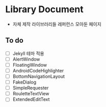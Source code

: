 # Library Document

* 자체 제작 라이브러리들 레퍼런스 모아둔 페이지

## To do
* [ ] Jekyll 테마 적용
* [ ] AlertWindow
* [ ] FloatingWindow
* [ ] AndroidCodeHighlighter
* [ ] BottomNavigationLayout
* [ ] FakeDialog
* [ ] SimpleRequester
* [ ] RouletteTextView
* [ ] ExtendedEditText
